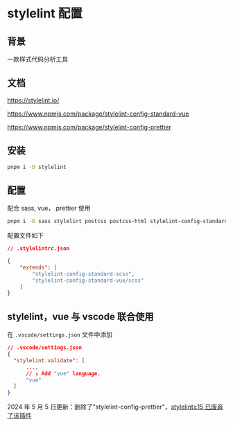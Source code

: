 # stylelint 配置

## 背景

一款样式代码分析工具

## 文档

https://stylelint.io/

https://www.npmjs.com/package/stylelint-config-standard-vue

https://www.npmjs.com/package/stylelint-config-prettier

## 安装

```bash
pnpm i -D stylelint
```

## 配置

配合 sass, vue， prettier 使用

```bash
pnpm i -D sass stylelint postcss postcss-html stylelint-config-standard-scss stylelint-config-standard-vue
```

配置文件如下

```json
// .stylelintrc.json

{
    "extends": [
        "stylelint-config-standard-scss",
        "stylelint-config-standard-vue/scss"
    ]
}
```

## stylelint，vue 与 vscode 联合使用

在 `.vscode/settings.json` 文件中添加

```json
// .vscode/settings.json
{
  "stylelint.validate": [
      ...,
      // ↓ Add "vue" language.
      "vue"
  ]
}
```

2024 年 5 月 5 日更新：删除了"stylelint-config-prettier"，[stylelint≥15 已废弃了该插件](https://stylelint.io/migration-guide/to-15#deprecated-stylistic-rules)
